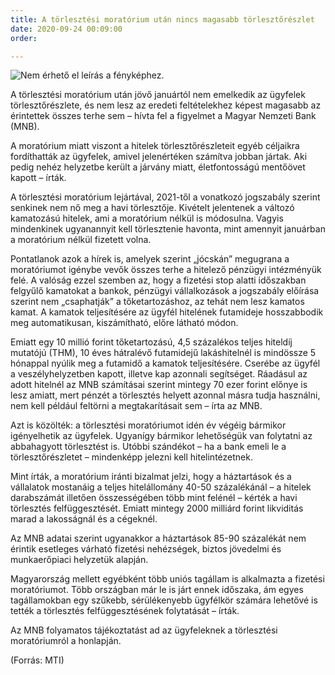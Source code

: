 ```yaml
---
title: A törlesztési moratórium után nincs magasabb törlesztőrészlet
date: 2020-09-24 00:09:00
order: 

---
```

![Nem érhető el leírás a fényképhez.](https://scontent-vie1-1.xx.fbcdn.net/v/t1.0-9/120511884_1052084651891039_1769907031743159396_o.png?_nc_cat=106&ccb=2&_nc_sid=730e14&_nc_ohc=fTSLXPRtK0UAX9Dvf3G&_nc_oc=AQlViQJuv5Wg8txGzbIihZA7Q5-XPBxxY96CPoPYJvaIqNFBcqr9mO9o98_-XAsXvDM&_nc_ht=scontent-vie1-1.xx&oh=777d09e1a23ccc0df99c265d9341b35c&oe=60222C00)

A törlesztési moratórium után jövő januártól nem emelkedik az ügyfelek törlesztőrészlete, és nem lesz az eredeti feltételekhez képest magasabb az érintettek összes terhe sem – hívta fel a figyelmet a Magyar Nemzeti Bank (MNB).

A moratórium miatt viszont a hitelek törlesztőrészleteit egyéb céljaikra fordíthatták az ügyfelek, amivel jelenértéken számítva jobban jártak. Aki pedig nehéz helyzetbe került a járvány miatt, életfontosságú mentőövet kapott – írták.

A törlesztési moratórium lejártával, 2021-től a vonatkozó jogszabály szerint senkinek nem nő meg a havi törlesztője. Kivételt jelentenek a változó kamatozású hitelek, ami a moratórium nélkül is módosulna. Vagyis mindenkinek ugyanannyit kell törlesztenie havonta, mint amennyit januárban a moratórium nélkül fizetett volna.

Pontatlanok azok a hírek is, amelyek szerint „jócskán” megugrana a moratóriumot igénybe vevők összes terhe a hitelező pénzügyi intézményük felé. A valóság ezzel szemben az, hogy a fizetési stop alatti időszakban felgyűlő kamatokat a bankok, pénzügyi vállalkozások a jogszabály előírása szerint nem „csaphatják” a tőketartozáshoz, az tehát nem lesz kamatos kamat. A kamatok teljesítésére az ügyfél hitelének futamideje hosszabbodik meg automatikusan, kiszámítható, előre látható módon.

Emiatt egy 10 millió forint tőketartozású, 4,5 százalékos teljes hiteldíj mutatójú (THM), 10 éves hátralévő futamidejű lakáshitelnél is mindössze 5 hónappal nyúlik meg a futamidő a kamatok teljesítésére. Cserébe az ügyfél a veszélyhelyzetben kapott, illetve kap azonnali segítséget. Ráadásul az adott hitelnél az MNB számításai szerint mintegy 70 ezer forint előnye is lesz amiatt, mert pénzét a törlesztés helyett azonnal másra tudja használni, nem kell például feltörni a megtakarításait sem – írta az MNB.

Azt is közölték: a törlesztési moratóriumot idén év végéig bármikor igényelhetik az ügyfelek. Ugyanígy bármikor lehetőségük van folytatni az abbahagyott törlesztést is. Utóbbi szándékot – ha a bank emeli le a törlesztőrészletet – mindenképp jelezni kell hitelintézetnek.

Mint írták, a moratórium iránti bizalmat jelzi, hogy a háztartások és a vállalatok mostanáig a teljes hitelállomány 40-50 százalékánál – a hitelek darabszámát illetően összességében több mint felénél – kérték a havi törlesztés felfüggesztését. Emiatt mintegy 2000 milliárd forint likviditás marad a lakosságnál és a cégeknél.

Az MNB adatai szerint ugyanakkor a háztartások 85-90 százalékát nem érintik esetleges várható fizetési nehézségek, biztos jövedelmi és munkaerőpiaci helyzetük alapján.

Magyarország mellett egyébként több uniós tagállam is alkalmazta a fizetési moratóriumot. Több országban már le is járt ennek időszaka, ám egyes tagállamokban egy szűkebb, sérülékenyebb ügyfélkör számára lehetővé is tették a törlesztés felfüggesztésének folytatását – írták.

Az MNB folyamatos tájékoztatást ad az ügyfeleknek a törlesztési moratóriumról a honlapján.

(Forrás: MTI)